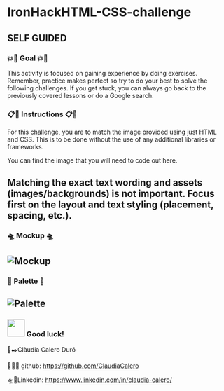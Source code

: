 # IronHackHTML-CSS-challenge

## SELF GUIDED
### 💥🚀 Goal 💥🚀
This activity is focused on gaining experience by doing exercises. Remember, practice makes perfect so try to do your best to solve the following challenges. If you get stuck, you can always go back to the previously covered lessons or do a Google search.

### 📋💬 Instructions 📋💬
For this challenge, you are to match the image provided using just HTML and CSS. This is to be done without the use of any additional libraries or frameworks. 

You can find the image that you will need to code out here.

Matching the exact text wording and assets (images/backgrounds) is not important. Focus first on the layout and text styling (placement, spacing, etc.).
-----------------------------------------------------------------------------------------------------------------------------------------
### 🛸 Mockup 🛸
![Mockup](https://user-images.githubusercontent.com/92159714/189494181-38843bcd-bcad-4eaf-848f-c086da01d769.jpeg)
-----------------------------------------------------------------------------------------------------------------------------------------
###  🎨 Palette 🎨
![Palette](https://user-images.githubusercontent.com/92159714/189494154-659ac404-3d5c-49a2-8920-3b67673b5e9d.jpeg)
-----------------------------------------------------------------------------------------------------------------------------------------
### <img src="http://37.media.tumblr.com/44d4fb34d7d9a0407c8fd5520e2c3123/tumblr_nago0vkGOD1tbhv9ro1_500.gif" width="40"> Good luck!

 

🌻✒️Clàudia Calero Duró 

👀👀👀 github: https://github.com/ClaudiaCalero

🛸📍Linkedin: https://www.linkedin.com/in/claudia-calero/


